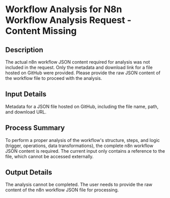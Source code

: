 # Workflow Analysis for N8n Workflow Analysis Request - Content Missing

## Description
The actual n8n workflow JSON content required for analysis was not included in the request. Only the metadata and download link for a file hosted on GitHub were provided. Please provide the raw JSON content of the workflow file to proceed with the analysis.

## Input Details
Metadata for a JSON file hosted on GitHub, including the file name, path, and download URL.

## Process Summary
To perform a proper analysis of the workflow's structure, steps, and logic (trigger, operations, data transformations), the complete n8n workflow JSON content is required. The current input only contains a reference to the file, which cannot be accessed externally.

## Output Details
The analysis cannot be completed. The user needs to provide the raw content of the n8n workflow JSON file for processing.
